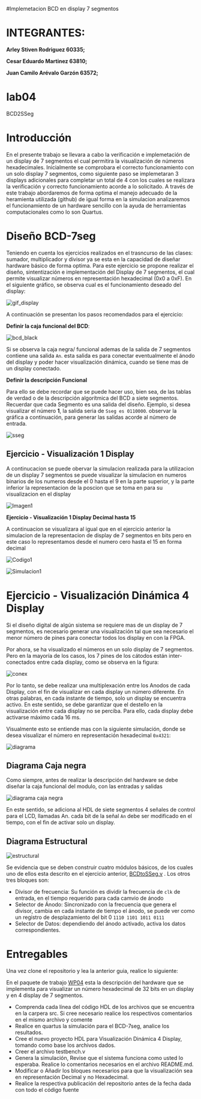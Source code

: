 ﻿#Implemetacion BCD en display 7 segmentos

# INTEGRANTES:

**Arley Stiven Rodriguez 60335;**

**Cesar Eduardo Martinez 63810;** 

**Juan Camilo Arévalo Garzón 63572;**  

# lab04
BCD2SSeg

# Introducción
En el presente trabajo se llevara a cabo la verificación e implemetación de un display de 7 segmentos el cual permitira la visualización de números hexadecimales. Inicialmente se comprobara el correcto funcionamiento con un solo display 7 segmentos, como siguiente paso se implemetaran 3 displays adicionales para completar un total de 4 con los cuales se realizara la verificación y correcto funcionamiento acorde a lo solicitado. A través de este trabajo abordaremos de forma optima el manejo adecuado de la heramienta utilizada (github) de igual forma en la simulacion analizaremos el funcionamiento de un hardware sencillo con la ayuda de herramientas computacionales como lo son Quartus.

# Diseño BCD-7seg

Teniendo en cuenta los ejercicios realizados en el trasncurso de las clases: sumador, multiplicador y divisor ya se esta en la capacidad de diseñar hardware básico de forma optima. Para este ejercicio se propone realizar el diseño, sintentización e implementación del Display de 7 segmentos, el cual permite visualizar números en representación hexadecimal (0x0 a 0xF).  En el siguiente gráfico, se observa cual es el funcionamiento deseado del display:   


![gif_display](https://github.com/ELINGAP-7545/lab04-grupo15/blob/c874e64b35273e6b88f51a7db88721c01a7b3d35/Imagenes/seven-segment-display.gif)


A continuación se presentan los pasos recomendados para el ejercicio:

**Definir la caja funcional del BCD**: 

![bcd_black](https://github.com/Fabeltranm/SPARTAN6-ATMEGA-MAX5864/blob/master/lab/lab03-BCD2SSeg/doc/BCD2SSeg.jpg)

Si se observa la caja negra/ funcional  ademas  de la salida de 7 segmentos contiene  una salida `An`. esta salida es para conectar eventualmente el ánodo del display y  poder hacer visualización dinámica, cuando se tiene mas de un display conectado.


**Definir la descripción Funcional**

Para ello se debe recordar que se puede hacer uso, bien sea, de las tablas de verdad o de la descripción algorítmica del BCD a  siete segmentos. Recuerdar que cada Segmento es una salida  del diseño. Ejemplo, si desea  visualizar el número **1**, la salida seria  de `Sseg es 0110000`. observar la gráfica a continuación, para generar las salidas acorde al número de entrada.

![sseg](https://upload.wikimedia.org/wikipedia/commons/thumb/0/02/7_segment_display_labeled.svg/1024px-7_segment_display_labeled.svg.png)


## Ejercicio - Visualización 1 Display
A continucacion se puede obervar la simulacion realizada para la utilizacion de un display 7 segmentos se puede visualizar la simulacion en numeros binarios de los numeros desde el 0 hasta el 9 en la parte superior, y la parte inferior la representacion de la poscion que se toma en para su visualizacion en el display 

![Imagen1](https://github.com/ELINGAP-7545/lab04-grupo15/blob/master/Imagenes/Captura123.JPG)



**Ejercicio - Visualización 1 Display Decimal hasta 15**

A continuacion se visualizara al igual que en el ejercicio anterior la simulacion de la representacion de display de 7 segmentos en bits pero en este caso lo representamos desde el numero cero hasta el 15 en forma decimal


![Codigo1](https://github.com/ELINGAP-7545/lab04-grupo15/blob/master/Imagenes/Codigo1.JPG)


![Simulacion1](https://github.com/ELINGAP-7545/lab04-grupo15/blob/master/Imagenes/Simulacion1.JPG)



# Ejercicio - Visualización Dinámica 4 Display


Si el diseño digital de algún sistema se requiere mas de un display de 7 segmentos, es necesario  generar una visualización tal que sea necesario el menor número de pines para conectar todos los display en con la FPGA.

Por ahora, se ha visualizado el números en un solo display de 7 segmentos. Pero en la mayoría de los casos, los 7 pines de los cátodos están inter-conectados entre cada display, como se observa en la figura:

![conex](https://github.com/Fabeltranm/SPARTAN6-ATMEGA-MAX5864/blob/master/lab/lab04_display_7segx4/doc/conex.png)

Por lo tanto, se debe  realizar una multiplexación  entre los Anodos de cada Display, con el fin de visualizar en cada display un número diferente.  En otras palabras, en cada instante de tiempo, solo un display se encuentra activo. En este sentido, se debe garantizar que el destello en la visualización entre cada display no se perciba. Para ello, cada display debe activarse máximo cada 16 ms.

Visualmente esto se entiende mas con la siguiente simulación, donde se desea visualizar el  número en representación hexadecimal `0x4321`:


![diagrama](https://github.com/Fabeltranm/SPARTAN6-ATMEGA-MAX5864/blob/master/lab/lab04_display_7segx4/doc/4sseg.jpg)


## Diagrama Caja negra 

Como siempre, antes de realizar la descripción del hardware se debe diseñar la caja funcional del modulo, con las entradas y salidas

![diagrama caja negra ](https://github.com/Fabeltranm/SPARTAN6-ATMEGA-MAX5864/blob/master/lab/lab04_display_7segx4/doc/display_7segx4.jpg)

En este sentido, se adiciona al HDL de siete segmentos 4 señales de control para el LCD, llamadas An. cada bit de la señal `An` debe ser modificado en el tiempo, con el fin de activar solo un display.  

## Diagrama Estructural 

![estructural](https://github.com/Fabeltranm/SPARTAN6-ATMEGA-MAX5864/blob/master/lab/lab04_display_7segx4/doc/display_7segx4_Diag_Estructural.jpg)

Se evidencia que se deben construir cuatro módulos  básicos, de los cuales uno de ellos esta descrito en el ejercicio anterior, [BCDtoSSeg.v](https://github.com/Fabeltranm/SPARTAN6-ATMEGA-MAX5864/blob/master/lab/lab04_display_7segx4/src_ise_basys2/display_7segx4/BCDtoSSeg.v) . Los otros tres bloques son:

* Divisor de frecuencia: Su función es dividir la frecuencia de  `clk` de entrada, en el tiempo requerido para cada camvio de ánodo
* Selector de Ánodo: Sincronizado con la frecuencia  que genera el divisor, cambia en cada instante de tiempo el  ánodo, se puede ver como un registro de desplazamiento del bit 0 `1110 1101 1011 0111`
* Selector de Datos: dependiendo del ánodo activado, activa los datos correspondientes.

# Entregables

Una vez clone el repositorio y lea la anterior guia, realice lo siguiente:

En el paquete de trabajo [WP04](https://classroom.github.com/g/zCBwHHKX)   esta la descripción del hardware que se implementa para visualizar un número hexadecimal de 32 bits en un display  y en 4 display de 7 segmentos.

* Comprenda cada línea del código HDL de los  archivos que se encuentra en la carpera src. Si cree necesario realice los respectivos comentarios en el mismo archivo y comente
* Realice en quartus la simulación para el BCD-7seg, analice los resultados.
* Cree el nuevo proyecto HDL para Visualización Dinámica 4 Display, tomando como base los archivos dados.
* Creer el archivo testbench.v
* Genera la simulación, Revise que el sistema funciona como usted lo esperaba. Realice lo comentarios necesarios en el archivo README.md.
* Modificar o Añadir los bloques necesarios para que la visualización sea en representación Decimal y no Hexadecimal.
* Realice la respectiva publicación del repositorio antes de la fecha dada con todo el código  fuente 

